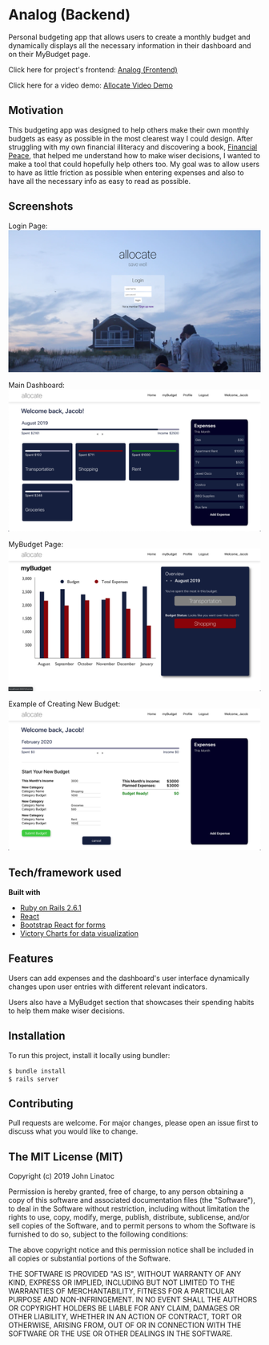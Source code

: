 # Analog (Backend)
Personal budgeting app that allows users to create a monthly budget and dynamically displays all the necessary information in their dashboard and on their MyBudget page.

Click here for project's frontend: [Analog (Frontend)](https://github.com/johnlinatoc/allocate-frontend)

Click here for a video demo: [Allocate Video Demo](https://www.youtube.com/watch?v=2tAANzijr40)

## Motivation
This budgeting app was designed to help others make their own monthly budgets as easy as possible in the most clearest way I could design. After struggling with my own financial illiteracy and discovering a book, [Financial Peace](https://books.google.com/books/about/Financial_Peace_Revisited.html?id=3BhiXcAYgj4C&printsec=frontcover&source=kp_read_button#v=onepage&q&f=false), that helped me understand how to make wiser decisions, I wanted to make a tool that could hopefully help others too. My goal was to allow users to have as little friction as possible when entering expenses and also to have all the necessary info as easy to read as possible.

## Screenshots

Login Page: ![login page](./public/image1.png)

Main Dashboard: ![Main Dashboard](./public/image2.png)

MyBudget Page: ![MyBudget Page](./public/image3.png)

Example of Creating New Budget: ![New Budget](./public/image4.png)

## Tech/framework used
<b>Built with</b>
- [Ruby on Rails 2.6.1](https://rubyonrails.org/)
- [React](https://reactjs.org/)
- [Bootstrap React for forms](https://react-bootstrap.github.io/components/forms/)
- [Victory Charts for data visualization](https://formidable.com/open-source/victory/)

## Features

Users can add expenses and the dashboard's user interface dynamically changes upon user entries with different relevant indicators.

Users also have a MyBudget section that showcases their spending habits to help them make wiser decisions.

## Installation
To run this project, install it locally using bundler:

```
$ bundle install
$ rails server
```

## Contributing
Pull requests are welcome. For major changes, please open an issue first to discuss what you would like to change.

## The MIT License (MIT)

Copyright (c) 2019 John Linatoc

Permission is hereby granted, free of charge, to any person
obtaining a copy of this software and associated documentation
files (the "Software"), to deal in the Software without
restriction, including without limitation the rights to use,
copy, modify, merge, publish, distribute, sublicense, and/or sell
copies of the Software, and to permit persons to whom the
Software is furnished to do so, subject to the following
conditions:

The above copyright notice and this permission notice shall be
included in all copies or substantial portions of the Software.

THE SOFTWARE IS PROVIDED "AS IS", WITHOUT WARRANTY OF ANY KIND,
EXPRESS OR IMPLIED, INCLUDING BUT NOT LIMITED TO THE WARRANTIES
OF MERCHANTABILITY, FITNESS FOR A PARTICULAR PURPOSE AND
NON-INFRINGEMENT. IN NO EVENT SHALL THE AUTHORS OR COPYRIGHT
HOLDERS BE LIABLE FOR ANY CLAIM, DAMAGES OR OTHER LIABILITY,
WHETHER IN AN ACTION OF CONTRACT, TORT OR OTHERWISE, ARISING
FROM, OUT OF OR IN CONNECTION WITH THE SOFTWARE OR THE USE OR
OTHER DEALINGS IN THE SOFTWARE.
